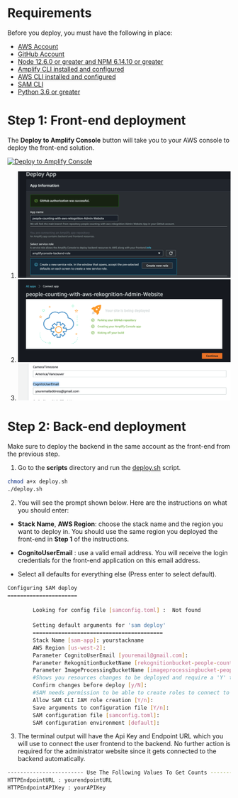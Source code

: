 # Requirements
Before you deploy, you must have the following in place:
*  [AWS Account](https://aws.amazon.com/account/) 
*  [GitHub Account](https://github.com/) 
*  [Node 12.6.0 or greater and NPM 6.14.10 or greater](https://nodejs.org/en/download/) 
*  [Amplify CLI installed and configured](https://aws-amplify.github.io/docs/cli-toolchain/quickstart#quickstart) 
*  [AWS CLI installed and configured](https://aws.amazon.com/cli/) 
*  [SAM CLI](https://docs.aws.amazon.com/serverless-application-model/latest/developerguide/serverless-sam-cli-install.html)
*  [Python 3.6 or greater](https://www.python.org/downloads/)

# Step 1: Front-end deployment

The **Deploy to Amplify Console** button will take you to your AWS console to deploy the front-end solution.

<a href="https://console.aws.amazon.com/amplify/home#/deploy?repo=https://github.com/UBC-CIC/people-counting-with-aws-rekognition-Admin-Website">
    <img src="https://oneclick.amplifyapp.com/button.svg" alt="Deploy to Amplify Console">
</a>

1. <img src="../images/deployment2.png"  width="500"/>
   
2. <img src="../images/deployment3.png"  width="500"/>
   
3. <img src="../images/deployment1.png"  width="500"/>

# Step 2: Back-end deployment

Make sure to deploy the backend in the same account as the front-end from the previous step.

1. Go to the **scripts** directory and run the [deploy.sh](../scripts/deploy.sh) script.

```bash
chmod a+x deploy.sh 
./deploy.sh
```

2. You will see the prompt shown below. Here are the instructions on what you should enter:

* **Stack Name**, **AWS Region**: choose the stack name and the region you want to deploy in. You should use the same region you deployed the front-end in **Step 1** of the instructions.
    
* **CognitoUserEmail** : use a valid email address. You will receive the login credentials for the front-end application on this
email address.
  
* Select all defaults for everything else (Press enter to select default).

```bash
Configuring SAM deploy
======================

        Looking for config file [samconfig.toml] :  Not found

        Setting default arguments for 'sam deploy'
        =========================================
        Stack Name [sam-app]: yourstackname
        AWS Region [us-west-2]: 
        Parameter CognitoUserEmail [youremail@gmail.com]: 
        Parameter RekognitionBucketName [rekognitionbucket-people-counting]: 
        Parameter ImageProcessingBucketName [imageprocessingbucket-people-counting]: 
        #Shows you resources changes to be deployed and require a 'Y' to initiate deploy
        Confirm changes before deploy [y/N]: 
        #SAM needs permission to be able to create roles to connect to the resources in your template
        Allow SAM CLI IAM role creation [Y/n]: 
        Save arguments to configuration file [Y/n]: 
        SAM configuration file [samconfig.toml]: 
        SAM configuration environment [default]:
```

3. The terminal output will have the Api Key and Endpoint URL which you will use to connect the user frontend to the backend. 
   No further action is required for the administrator website since it gets connected to the backend automatically.
   
```bash
------------------------ Use The Following Values To Get Counts ------------------------
HTTPEndpointURL : yourendpointURL
HTTPEndpointAPIKey : yourAPIKey
```